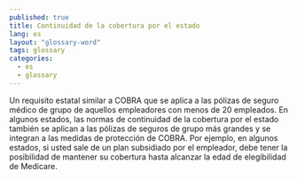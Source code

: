 ```yaml
---
published: true
title: Continuidad de la cobertura por el estado
lang: es
layout: "glossary-word"
tags: glossary
categories:
  - es
  - glossary
---
```


Un requisito estatal similar a COBRA que se aplica a las pólizas de seguro médico de grupo de aquellos empleadores con menos de 20 empleados. En algunos estados, las normas de continuidad de la cobertura por el estado también se aplican a las pólizas de seguros de grupo más grandes y se integran a las medidas de protección de COBRA. Por ejemplo, en algunos estados, si usted sale de un plan subsidiado por el empleador, debe tener la posibilidad de mantener su cobertura hasta alcanzar la edad de elegibilidad de Medicare. 
